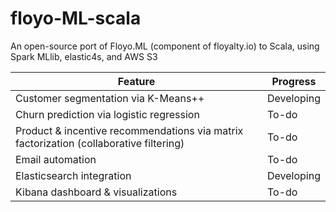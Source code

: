 # floyo-ML-scala
An open-source port of Floyo.ML (component of floyalty.io) to Scala, using Spark MLlib, elastic4s, and AWS S3

| Feature                                                                                 | Progress   |
|-----------------------------------------------------------------------------------------|------------|
| Customer segmentation via K-Means++                                                     | Developing |
| Churn prediction via logistic regression                                                | To-do      |
| Product & incentive recommendations via matrix factorization (collaborative filtering)  | To-do      |
| Email automation                                                                        | To-do      |
| Elasticsearch integration                                                                       | Developing      |
| Kibana dashboard & visualizations                                                                        | To-do      |
